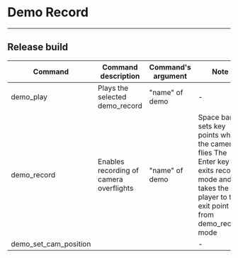 # Demo Record

___

## Release build

| Command | Command description | Command's argument | Note |
|---|---|---|---|
| demo_play | Plays the selected demo_record | "name" of demo | - |
| demo_record | Enables recording of camera overflights | "name" of demo | Space bar sets key points when the camera flies The Enter key exits record mode and takes the player to the exit point from demo_record mode |
| demo_set_cam_position |  |  | - |

